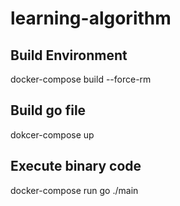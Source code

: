 # learning-algorithm

## Build Environment
docker-compose build --force-rm

## Build go file
dokcer-compose up

## Execute binary code
docker-compose run go ./main
